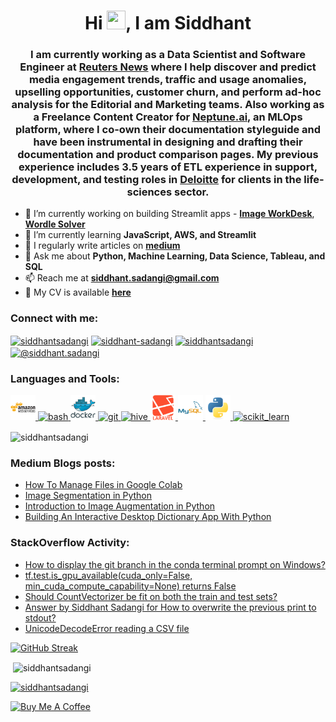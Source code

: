 <h1 align="center">Hi <img src="https://user-images.githubusercontent.com/39955420/147578264-bae0526c-028a-49d2-8af8-d08bb4edbd2a.gif" height="30" width="30">, I am Siddhant</h1>
<h3 align="center">I am currently working as a Data Scientist and Software Engineer at <a href="https://www.reuters.com">Reuters News</a> where I help discover and predict media engagement trends, traffic and usage anomalies, upselling opportunities, customer churn, and perform ad-hoc analysis for the Editorial and Marketing teams. Also working as a Freelance Content Creator for <a href="https://www.neptune.ai">Neptune.ai</a>, an MLOps platform, where I co-own their documentation styleguide and have been instrumental in designing and drafting their documentation and product comparison pages. My previous experience includes 3.5 years of ETL experience in support, development, and testing roles in <a href="https://www2.deloitte.com/in/en.html">Deloitte</a> for clients in the life-sciences sector.</h3>

- 🔭 I’m currently working on building Streamlit apps - **[Image WorkDesk](https://share.streamlit.io/siddhantsadangi/imageworkdesk/app.py)**, **[Wordle Solver](https://share.streamlit.io/siddhantsadangi/wordlesolver/app.py)**
- 🌱 I’m currently learning **JavaScript, AWS, and Streamlit**
- 📝 I regularly write articles on **[medium](https://www.medium.com/@siddhant.sadangi)**
- 💬 Ask me about **Python, Machine Learning, Data Science, Tableau, and SQL**
- 📫 Reach me at **[siddhant.sadangi@gmail.com](mailto:siddhant.sadangi@gmail.com)**
- 📄 My CV is available **[here](https://www.linkedin.com/in/siddhantsadangi/detail/overlay-view/urn:li:fsd_profileTreasuryMedia:(ACoAABIxU74B_6N4dPq5QriUyxwcgt5W2gr6rdY,1635470868779)/?lipi=urn%3Ali%3Apage%3Ad_flagship3_profile_view_base%3B9qJx6Id1QBWyEwqymAiVzA%3D%3D&licu=urn%3Ali%3Acontrol%3Ad_flagship3_profile_view_base-featured_item_detail_view)**

### Connect with me:
<p align="left">
<a href="https://linkedin.com/in/siddhantsadangi" target="blank"><img align="center" src="https://raw.githubusercontent.com/rahuldkjain/github-profile-readme-generator/master/src/images/icons/Social/linked-in-alt.svg" alt="siddhantsadangi" height="30" width="40" /></a>
<a href="https://stackoverflow.com/users/siddhant-sadangi" target="blank"><img align="center" src="https://raw.githubusercontent.com/rahuldkjain/github-profile-readme-generator/master/src/images/icons/Social/stack-overflow.svg" alt="siddhant-sadangi" height="30" width="40" /></a>
<a href="https://kaggle.com/siddhantsadangi" target="blank"><img align="center" src="https://raw.githubusercontent.com/rahuldkjain/github-profile-readme-generator/master/src/images/icons/Social/kaggle.svg" alt="siddhantsadangi" height="30" width="40" /></a>
<a href="https://medium.com/@siddhant.sadangi" target="blank"><img align="center" src="https://raw.githubusercontent.com/rahuldkjain/github-profile-readme-generator/master/src/images/icons/Social/medium.svg" alt="@siddhant.sadangi" height="30" width="40" /></a>
</p>

### Languages and Tools:
<p align="left"><a href="https://aws.amazon.com" target="_blank"> <img src="https://raw.githubusercontent.com/devicons/devicon/master/icons/amazonwebservices/amazonwebservices-original-wordmark.svg" alt="aws" width="40" height="40"/> </a> <a href="https://www.gnu.org/software/bash/" target="_blank"> <img src="https://www.vectorlogo.zone/logos/gnu_bash/gnu_bash-icon.svg" alt="bash" width="40" height="40"/> </a> <a href="https://www.docker.com/" target="_blank"> <img src="https://raw.githubusercontent.com/devicons/devicon/master/icons/docker/docker-original-wordmark.svg" alt="docker" width="40" height="40"/> </a> <a href="https://git-scm.com/" target="_blank"> <img src="https://www.vectorlogo.zone/logos/git-scm/git-scm-icon.svg" alt="git" width="40" height="40"/> </a> <a href="https://hive.apache.org/" target="_blank"> <img src="https://www.vectorlogo.zone/logos/apache_hive/apache_hive-icon.svg" alt="hive" width="40" height="40"/> </a> <a href="https://laravel.com/" target="_blank"> <img src="https://raw.githubusercontent.com/devicons/devicon/master/icons/laravel/laravel-plain-wordmark.svg" alt="laravel" width="40" height="40"/> </a> <a href="https://www.mysql.com/" target="_blank"> <img src="https://raw.githubusercontent.com/devicons/devicon/master/icons/mysql/mysql-original-wordmark.svg" alt="mysql" width="40" height="40"/> </a> <a href="https://www.python.org" target="_blank"> <img src="https://raw.githubusercontent.com/devicons/devicon/master/icons/python/python-original.svg" alt="python" width="40" height="40"/> </a> <a href="https://scikit-learn.org/" target="_blank"> <img src="https://upload.wikimedia.org/wikipedia/commons/0/05/Scikit_learn_logo_small.svg" alt="scikit_learn" width="40" height="40"/> </a> </p>
<p><img align="center" src="https://github-readme-stats.vercel.app/api/top-langs?username=siddhantsadangi&show_icons=true&theme=dark&locale=en&layout=compact" alt="siddhantsadangi" /></p> 

### Medium Blogs posts:
<!-- BLOG-POST-LIST:START -->
- [How To Manage Files in Google Colab](https://betterprogramming.pub/google-colab-dealing-with-files-49fce565c02d?source=rss-7df0f1b53a6c------2)
- [Image Segmentation in Python](https://betterprogramming.pub/image-segmentation-python-7a838a464a84?source=rss-7df0f1b53a6c------2)
- [Introduction to Image Augmentation in Python](https://betterprogramming.pub/introduction-to-image-augmentation-in-python-1691cbf8901f?source=rss-7df0f1b53a6c------2)
- [Building An Interactive Desktop Dictionary App With Python](https://medium.com/analytics-vidhya/interactive-dictionary-with-python-6e34d35c053c?source=rss-7df0f1b53a6c------2)
<!-- BLOG-POST-LIST:END -->

### StackOverflow Activity:
<!-- STACKOVERFLOW:START -->
- [How to display the git branch in the conda terminal prompt on Windows?](https://stackoverflow.com/questions/60190675/how-to-display-the-git-branch-in-the-conda-terminal-prompt-on-windows)
- [tf.test.is_gpu_available&lpar;cuda_only=False, min_cuda_compute_capability=None&rpar; returns False](https://stackoverflow.com/questions/59009294/tf-test-is-gpu-availablecuda-only-false-min-cuda-compute-capability-none-retu)
- [Should CountVectorizer be fit on both the train and test sets?](https://stackoverflow.com/questions/57306519/should-countvectorizer-be-fit-on-both-the-train-and-test-sets)
- [Answer by Siddhant Sadangi for How to overwrite the previous print to stdout?](https://stackoverflow.com/questions/5419389/how-to-overwrite-the-previous-print-to-stdout/51638913#51638913)
- [UnicodeDecodeError reading a CSV file](https://stackoverflow.com/questions/50342517/unicodedecodeerror-reading-a-csv-file)
<!-- STACKOVERFLOW:END -->

[![GitHub Streak](https://github-readme-streak-stats.herokuapp.com/?user=siddhantsadangi&theme=dark&ring=FFB19A&hide_border=true&currStreakNum=F6A085&fire=F6A085&currStreakLabel=F6A085)](https://git.io/streak-stats)
<p>&nbsp;<img align="center" src="https://github-readme-stats.vercel.app/api?username=siddhantsadangi&show_icons=true&theme=dark&locale=en" alt="siddhantsadangi" /></p>
<p align="left"> <a href="https://github.com/ryo-ma/github-profile-trophy"><img src="https://github-profile-trophy.vercel.app/?username=siddhantsadangi" alt="siddhantsadangi" /></a> </p>

<a href="https://www.buymeacoffee.com/siddhantsadangi" target="_blank"><img src="https://cdn.buymeacoffee.com/buttons/v2/default-yellow.png" alt="Buy Me A Coffee" style="height: 60px !important;width: 217px !important;"></a>
